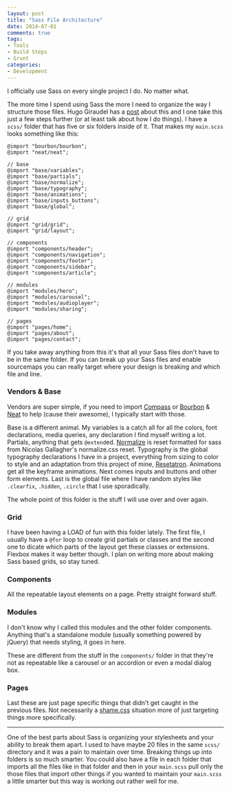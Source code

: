 ```yaml
---
layout: post
title: "Sass File Architecture"
date: 2014-07-01
comments: true
tags:
- Tools
- Build Steps
- Grunt
categories:
- Development
---
```


I officially use Sass on every single project I do. No matter what.

The more time I spend using Sass the more I need to organize the way I structure those files. Hugo Giraudel has a [post](http://www.sitepoint.com/architecture-sass-project/) about this and I one take this just a few steps further (or at least talk about how I do things). I have a `scss/` folder that has five or six folders inside of it. That makes my `main.scss` looks something like this:

<pre><code class="language-scss">@import "bourbon/bourbon";
@import "neat/neat";

// base
@import "base/variables";
@import "base/partials";
@import "base/normalize";
@import "base/typography";
@import "base/animations";
@import "base/inputs_buttons";
@import "base/global";

// grid
@import "grid/grid";
@import "grid/layout";

// components
@import "components/header";
@import "components/navigation";
@import "components/footer";
@import "components/sidebar";
@import "components/article";

// modules
@import "modules/hero";
@import "modules/carousel";
@import "modules/audioplayer";
@import "modules/sharing";

// pages
@import "pages/home";
@import "pages/about";
@import "pages/contact";
</code></pre>

If you take away anything from this it's that all your Sass files don't have to be in the same folder. If you can break up your Sass files and enable sourcemaps you can really target where your design is breaking and which file and line.

### Vendors &amp; Base
Vendors are super simple, if you need to import [Compass](http://compass-style.org/) or [Bourbon](http://bourbon.io/) & [Neat](http://neat.bourbon.io/) to help (cause their awesome), I typically start with those.

Base is a different animal. My variables is a catch all for all the colors, font declarations, media queries, any declaration I find myself writing a lot. Partials, anything that gets `@extend`ed. [Normalize](https://github.com/kristerkari/normalize.scss/) is reset formatted for sass from Nicolas Gallagher's normalize.css reset. Typography is the global typography declarations I have in a project, everything from sizing to color to style and an adaptation from this project of mine, [Resetatron](https://github.com/charlespeters/Resetatron). Animations get all the keyframe animations. Next comes inputs and buttons and other form elements. Last is the global file where I have random styles like `.clearfix`, `.hidden`, `.circle` that I use sporadically.

The whole point of this folder is the stuff I will use over and over again.

### Grid
I have been having a LOAD of fun with this folder lately. The first file, I usually have a `@for` loop to create grid partials or classes and the second one to dicate which parts of the layout get these classes or extensions. Flexbox makes it way better though. I plan on writing more about making Sass based grids, so stay tuned.

### Components
All the repeatable layout elements on a page. Pretty straight forward stuff.

### Modules
I don't know why I called this modules and the other folder components. Anything that's a standalone module (usually something powered by jQuery) that needs styling, it goes in here.

These are different from the stuff in the `components/` folder in that they're not as repeatable like a carousel or an accordion or even a modal dialog box.

### Pages
Last these are just page specific things that didn't get caught in the previous files. Not necessarily a [shame.css](http://csswizardry.com/2013/04/shame-css/) situation more of just targeting things more specifically.

---

One of the best parts about Sass is organizing your stylesheets and your ability to break them apart. I used to have maybe 20 files in the same `scss/` directory and it was a pain to maintain over time. Breaking things up into folders is so much smarter. You could also have a file in each folder that imports all the files like in that folder and then in your `main.scss` pull only the those files that import other things if you wanted to maintain your `main.scss` a little smarter but this way is working out rather well for me.
